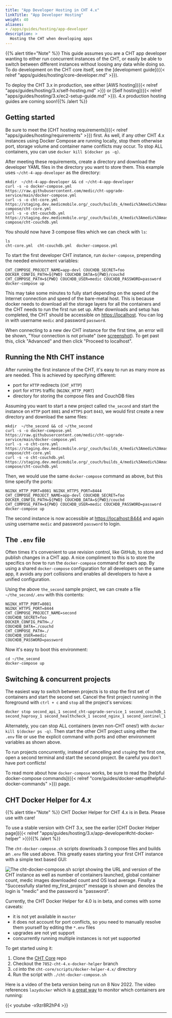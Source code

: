 ```yaml
---
title: "App Developer Hosting in CHT 4.x"
linkTitle: "App Developer Hosting"
weight: 40
aliases:
- /apps/guides/hosting/app-developer
description: >
  Hosting the CHT when developing apps
---
```


{{% alert title="Note" %}} This guide assumes you are a CHT app developer wanting to either run concurrent instances of the CHT, or easily be able to switch between different instances without loosing any data while doing so. To do development on the CHT core itself, see the [development guide]({{< relref "apps/guides/hosting/core-developer.md" >}}).

To deploy the CHT 3.x in production, see either [AWS hosting]({{< relref "apps/guides/hosting/3.x/self-hosting.md" >}}) or [Self hosting]({{< relref "apps/guides/hosting/3.x/ec2-setup-guide.md" >}}). 4.x production hosting guides are coming soon!{{% /alert %}}


## Getting started

Be sure to meet the [CHT hosting requirements]({{< relref "apps/guides/hosting/requirements" >}}) first. As well, if any other CHT 4.x instances using Docker Compose are running locally, stop them otherwise port, storage volume and container name conflicts may occur. To stop ALL containers, you can use `docker kill $(docker ps -q)`.

After meeting these requirements, create a directory and download the developer YAML files in the directory you want to store them. This example uses `~/cht-4-app-developer` as the directory:

```shell 
mkdir  ~/cht-4-app-developer && cd ~/cht-4-app-developer
curl -s -o docker-compose.yml https://raw.githubusercontent.com/medic/cht-upgrade-service/main/docker-compose.yml
curl -s -o cht-core.yml https://staging.dev.medicmobile.org/_couch/builds_4/medic%3Amedic%3Amaster/docker-compose/cht-core.yml
curl -s -o cht-couchdb.yml https://staging.dev.medicmobile.org/_couch/builds_4/medic%3Amedic%3Amaster/docker-compose/cht-couchdb.yml
```

You should now have 3 compose files which we can check with `ls`:

```shell
ls
cht-core.yml  cht-couchdb.yml  docker-compose.yml
```

To start the first developer CHT instance, run `docker-compose`, prepending the needed environment variables:

```shell script
CHT_COMPOSE_PROJECT_NAME=app-devl COUCHDB_SECRET=foo DOCKER_CONFIG_PATH=${PWD} COUCHDB_DATA=${PWD}/couchd CHT_COMPOSE_PATH=${PWD} COUCHDB_USER=medic COUCHDB_PASSWORD=password docker-compose up
```

This may take some minutes to fully start depending on the speed of the Internet connection and speed of the bare-metal host. This is because docker needs to download all the storage layers for all the containers and the CHT needs to run the first run set up. After downloads and setup has completed, the CHT should be accessible on [https://localhost](https://localhost). You can log in with username `medic` and password `password`.

When connecting to a new dev CHT instance for the first time, an error will be shown, "Your connection is not private" (see [screenshot](/apps/tutorials/local-setup/privacy.error.png)). To get past this, click "Advanced" and then click "Proceed to localhost".

## Running the Nth CHT instance

After running the first instance of the CHT, it's easy to run as many more as are needed.  This is achieved by specifying different:

* port for `HTTP` redirects (`CHT_HTTP`)
* port for `HTTPS` traffic (`NGINX_HTTP_PORT`)
* directory for storing the compose files and CouchDB files

Assuming you want to start a new project called `the_second` and  start the instance on `HTTP` port `8081` and `HTTPS` port `8443`, we would first create a new directory and download the same files:

```shell 
mkdir  ~/the_second && cd ~/the_second
curl -s -o docker-compose.yml https://raw.githubusercontent.com/medic/cht-upgrade-service/main/docker-compose.yml
curl -s -o cht-core.yml https://staging.dev.medicmobile.org/_couch/builds_4/medic%3Amedic%3Amaster/docker-compose/cht-core.yml
curl -s -o cht-couchdb.yml https://staging.dev.medicmobile.org/_couch/builds_4/medic%3Amedic%3Amaster/docker-compose/cht-couchdb.yml
```


Then, we would use the same `docker-compose` command as above, but this time specify the ports:

```shell script
NGINX_HTTP_PORT=8081 NGINX_HTTPS_PORT=8444 CHT_COMPOSE_PROJECT_NAME=app-devl COUCHDB_SECRET=foo DOCKER_CONFIG_PATH=${PWD} COUCHDB_DATA=${PWD}/couchd CHT_COMPOSE_PATH=${PWD} COUCHDB_USER=medic COUCHDB_PASSWORD=password docker-compose up
```

The second instance is now accessible at  [https://localhost:8444](https://localhost:8444) and again using username `medic` and password `password` to login.

## The `.env` file

Often times it's convenient to use revision control, like GitHub, to store and publish changes in a CHT app.  A nice compliment to this is to store the specifics on how to run the `docker-compose` command for each app. By using a shared `docker-compose` configuration for all developers on the same app, it avoids any port collisions and enables all developers to have a unified configuration.

Using the above `the_second` sample project, we can create a file `~/the_second/.env` with this contents:

```shell
NGINX_HTTP_PORT=8081 
NGINX_HTTPS_PORT=8444 
CHT_COMPOSE_PROJECT_NAME=second 
COUCHDB_SECRET=foo 
DOCKER_CONFIG_PATH=./
COUCHDB_DATA=./couchd 
CHT_COMPOSE_PATH=./
COUCHDB_USER=medic 
COUCHDB_PASSWORD=password
```

Now it's easy to boot this environment:

```shell
cd ~/the_second
docker-compose up
```

## Switching & concurrent projects

The easiest way to switch between projects is to stop the first set of containers and start the second set. Cancel the first project running in the foreground with `ctrl + c` and `stop` all the project's services:

```shell
docker stop second_api_1 second_cht-upgrade-service_1 second_couchdb_1 second_haproxy_1 second_healthcheck_1 second_nginx_1 second_sentinel_1
```

Alternately, you can stop ALL containers (even non-CHT ones!) with `docker kill $(docker ps -q)`. Then start the other CHT project using either the `.env` file or use the explicit command with ports and other environment variables as shown above.

To run projects concurrently, instead of cancelling and `stop`ing the first one, open a second terminal and start the second project.  Be careful you don't have port conflicts!

To read more about how `docker-compose` works, be sure to read the [helpful docker-compose commands]({{< relref "core/guides/docker-setup#helpful-docker-commands" >}}) page.

## CHT Docker Helper for 4.x

{{% alert title="Note" %}} CHT Docker Helper for CHT 4.x is in Beta.  Please use with care! 

To use a stable version with CHT 3.x, see the earlier [CHT Docker Helper page]({{< relref "apps/guides/hosting/3.x/app-developer#cht-docker-helper" >}}){{% /alert %}}

The `cht-docker-compose.sh` scripts downloads 3 compose files and builds an `.env` file used above. This greatly eases starting your first CHT instance with a simple text based GUI:

![The cht-docker-compose.sh script showing the URL and version of the CHT instance as well as number of containers launched, global container count, medic images downloaded count and OS load average. Finally a "Successfully started my_first_project" message is shown and denotes the login is "medic" and the password is "password".](cht-docker-helper.png)

Currently, the CHT Docker Helper for 4.0 is in beta, and comes with some caveats:
* it is not yet available in `master`
* it does not account for port conflicts, so you need to manually resolve them yourself by editing the `*.env` files
* upgrades are not yet support
* concurrently running multiple instances is not yet supported

To get started using it:
1. Clone the [CHT Core](https://github.com/medic/cht-core/) repo
2. Checkout the `7852-cht-4.x-docker-helper` branch
3. `cd` into the `cht-core/scripts/docker-helper-4.x/` directory
4. Run the script with `./cht-docker-compose.sh`

Here is a video of the beta version being run on 8 Nov 2022. The video references `lazydocker` which is [a great way](https://github.com/jesseduffield/lazydocker) to monitor which containers are running:

{{< youtube -x9zr8R2hP4 >}}

-------
